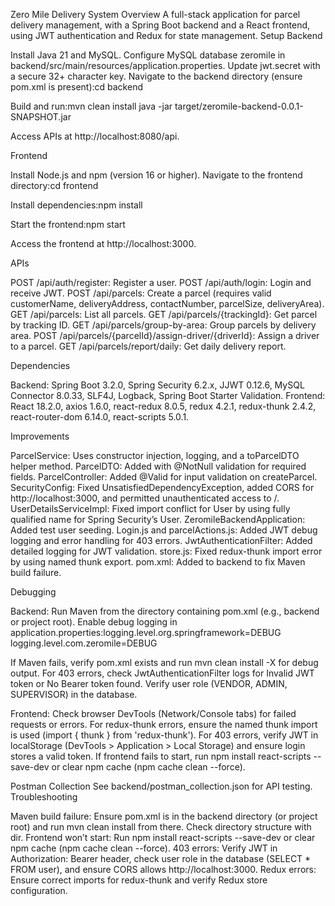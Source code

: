 Zero Mile Delivery System
Overview
A full-stack application for parcel delivery management, with a Spring Boot backend and a React frontend, using JWT authentication and Redux for state management.
Setup
Backend

Install Java 21 and MySQL.
Configure MySQL database zeromile in backend/src/main/resources/application.properties.
Update jwt.secret with a secure 32+ character key.
Navigate to the backend directory (ensure pom.xml is present):cd backend


Build and run:mvn clean install
java -jar target/zeromile-backend-0.0.1-SNAPSHOT.jar


Access APIs at http://localhost:8080/api.

Frontend

Install Node.js and npm (version 16 or higher).
Navigate to the frontend directory:cd frontend


Install dependencies:npm install


Start the frontend:npm start


Access the frontend at http://localhost:3000.

APIs

POST /api/auth/register: Register a user.
POST /api/auth/login: Login and receive JWT.
POST /api/parcels: Create a parcel (requires valid customerName, deliveryAddress, contactNumber, parcelSize, deliveryArea).
GET /api/parcels: List all parcels.
GET /api/parcels/{trackingId}: Get parcel by tracking ID.
GET /api/parcels/group-by-area: Group parcels by delivery area.
POST /api/parcels/{parcelId}/assign-driver/{driverId}: Assign a driver to a parcel.
GET /api/parcels/report/daily: Get daily delivery report.

Dependencies

Backend: Spring Boot 3.2.0, Spring Security 6.2.x, JJWT 0.12.6, MySQL Connector 8.0.33, SLF4J, Logback, Spring Boot Starter Validation.
Frontend: React 18.2.0, axios 1.6.0, react-redux 8.0.5, redux 4.2.1, redux-thunk 2.4.2, react-router-dom 6.14.0, react-scripts 5.0.1.

Improvements

ParcelService: Uses constructor injection, logging, and a toParcelDTO helper method.
ParcelDTO: Added with @NotNull validation for required fields.
ParcelController: Added @Valid for input validation on createParcel.
SecurityConfig: Fixed UnsatisfiedDependencyException, added CORS for http://localhost:3000, and permitted unauthenticated access to /.
UserDetailsServiceImpl: Fixed import conflict for User by using fully qualified name for Spring Security’s User.
ZeromileBackendApplication: Added test user seeding.
Login.js and parcelActions.js: Added JWT debug logging and error handling for 403 errors.
JwtAuthenticationFilter: Added detailed logging for JWT validation.
store.js: Fixed redux-thunk import error by using named thunk export.
pom.xml: Added to backend to fix Maven build failure.

Debugging

Backend:
Run Maven from the directory containing pom.xml (e.g., backend or project root).
Enable debug logging in application.properties:logging.level.org.springframework=DEBUG
logging.level.com.zeromile=DEBUG


If Maven fails, verify pom.xml exists and run mvn clean install -X for debug output.
For 403 errors, check JwtAuthenticationFilter logs for Invalid JWT token or No Bearer token found. Verify user role (VENDOR, ADMIN, SUPERVISOR) in the database.


Frontend:
Check browser DevTools (Network/Console tabs) for failed requests or errors.
For redux-thunk errors, ensure the named thunk import is used (import { thunk } from 'redux-thunk').
For 403 errors, verify JWT in localStorage (DevTools > Application > Local Storage) and ensure login stores a valid token.
If frontend fails to start, run npm install react-scripts --save-dev or clear npm cache (npm cache clean --force).



Postman Collection
See backend/postman_collection.json for API testing.
Troubleshooting

Maven build failure: Ensure pom.xml is in the backend directory (or project root) and run mvn clean install from there. Check directory structure with dir.
Frontend won’t start: Run npm install react-scripts --save-dev or clear npm cache (npm cache clean --force).
403 errors: Verify JWT in Authorization: Bearer <token> header, check user role in the database (SELECT * FROM user), and ensure CORS allows http://localhost:3000.
Redux errors: Ensure correct imports for redux-thunk and verify Redux store configuration.
